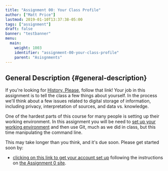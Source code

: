```yaml
---
title: "Assignment 00: Your Class Profile"
author: ["Matt Price"]
lastmod: 2019-01-10T13:37:38-05:00
tags: ["assignment"]
draft: false
banner: "testbanner"
menu:
  main:
    weight: 1003
    identifier: "assignment-00-your-class-profile"
    parent: "Asisgnments"
---
```


## General Description {#general-description}

If you're looking for [History, Please](https://github.com/titaniumbones/history-please), follow that link! Your job in this assignment is to tell the class a few things about yourself.  In the process we'll think about a few issues related to digital storage of information, including privacy, interpretation of sources, and data vs. knowledge.

One of the hardest parts of this course for many people is setting up their working environment.  In this assignment you will be need to [set up your working environment](./../../tools/setup) and then use Git, much as we did in class, but this time manipulating the command line.

This may take longer than you think, and it's due soon. Please get started soon by:

-   [clicking on this link to get your account set up](https://classroom.github.com/a/isSHhGpz)
    following the instructions on [the Assignment 0 site](https://github.com/DH2019/00-class-profile/).
